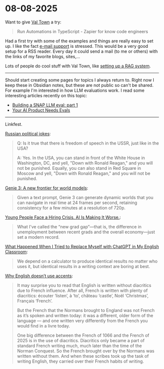 # 08-08-2025

Want to give [Val Town](https://www.val.town/) a try:

> Run Automations in TypeScript - Zapier for know code engineers

Had a first try with some of the examples and things are really easy to set up.
I like the fact [e-mail support](https://docs.val.town/vals/email/) is stressed.
This would be a very good setup for a RSS reader.
Every day it could send a mail (to me or others) with the links of my favorite blogs, sites,...

Lots of people do cool stuff with Val Town, like [setting up a RAG system](https://simonwillison.net/2024/Jun/21/search-based-rag/).

---

Should start creating some pages for topics I always return to.
Right now I keep these in Obsidian notes, but these are not public so can't be shared.
For example I'm interested in how LLM evaluations work.
I read some interesting articles recently on this topic:

- [Building a SNAP LLM eval: part 1](https://www.propel.app/insights/building-a-snap-llm-eval-part-1/)
- [Your AI Product Needs Evals](https://hamel.dev/blog/posts/evals/index.html)

---

Linkfest.

[Russian political jokes](https://en.wikipedia.org/wiki/Russian_political_jokes#Censorship):

> Q: Is it true that there is freedom of speech in the USSR, just like in the USA?
> 
> A: Yes. In the USA, you can stand in front of the White House in Washington, DC, and yell, "Down with Ronald Reagan," and you will not be punished. Equally, you can also stand in Red Square in Moscow and yell, "Down with Ronald Reagan," and you will not be punished.

[Genie 3: A new frontier for world models](https://deepmind.google/discover/blog/genie-3-a-new-frontier-for-world-models):

> Given a text prompt, Genie 3 can generate dynamic worlds that you can navigate in real time at 24 frames per second, retaining consistency for a few minutes at a resolution of 720p.

[Young People Face a Hiring Crisis. AI Is Making It Worse.](https://www.derekthompson.org/p/young-people-face-a-hiring-crisis):

> What I've called the “new grad gap”—that is, the difference in unemployment between recent grads and the overall economy—just set a modern record.

[What Happened When I Tried to Replace Myself with ChatGPT in My English Classroom](https://lithub.com/what-happened-when-i-tried-to-replace-myself-with-chatgpt-in-my-english-classroom):

> We depend on a calculator to produce identical results no matter who uses it, but identical results in a writing context are boring at best.

[Why English doesn’t use accents](https://www.deadlanguagesociety.com/p/why-english-doesnt-use-accents):

> It may surprise you to read that English is written without diacritics due to French influence. After all, French is written with plenty of diacritics: écouter ‘listen’, à ‘to’, château ‘castle’, Noël ‘Christmas’, Français ‘French’.
>
> But the French that the Normans brought to England was not French as it’s spoken and written today: it was a different, older form of the language — and one written very differently from the French you would find in a livre today.
>
> One big difference between the French of 1066 and the French of 2025 is in the use of diacritics. Diacritics only became a part of standard French writing much, much later than the time of the Norman Conquest. So the French brought over by the Normans was written without them. And when these scribes took up the task of writing English, they carried over their French habits of writing.
